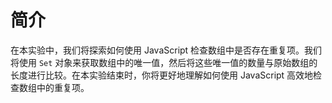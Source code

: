 # 简介

在本实验中，我们将探索如何使用 JavaScript 检查数组中是否存在重复项。我们将使用 `Set` 对象来获取数组中的唯一值，然后将这些唯一值的数量与原始数组的长度进行比较。在本实验结束时，你将更好地理解如何使用 JavaScript 高效地检查数组中的重复项。
